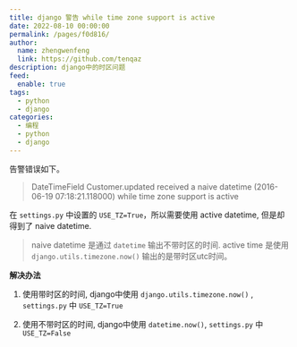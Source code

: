 ```yaml
---
title: django 警告 while time zone support is active
date: 2022-08-10 00:00:00
permalink: /pages/f0d816/
author: 
  name: zhengwenfeng
  link: https://github.com/tenqaz
description: django中的时区问题
feed: 
  enable: true
tags: 
  - python
  - django
categories: 
  - 编程
  - python
  - django
---
```




告警错误如下。

>DateTimeField Customer.updated received a naive datetime (2016-06-19 07:18:21.118000) while time zone support is active

在 `settings.py` 中设置的 `USE_TZ=True`，所以需要使用 active datetime, 但是却得到了 naive datetime.

>naive datetime 是通过 `datetime` 输出不带时区的时间.
>active time 是使用`django.utils.timezone.now()`  输出的是带时区utc时间。

**解决办法**
1. 使用带时区的时间, django中使用
`django.utils.timezone.now()` , `settings.py`  中 `USE_TZ=True`

2. 使用不带时区的时间, django中使用 `datetime.now()`, `settings.py` 中 `USE_TZ=False`